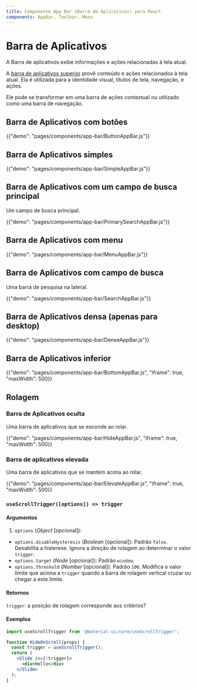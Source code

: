 ```yaml
---
title: Componente App Bar (Barra de Aplicativos) para React
components: AppBar, Toolbar, Menu
---
```


# Barra de Aplicativos

<p class="description">A Barra de aplicativos exibe informações e ações relacionadas à tela atual.</p>

A [barra de aplicativos superior](https://material.io/design/components/app-bars-top.html) provê conteúdo e ações relacionados à tela atual. Ela é utilizada para a identidade visual, títulos de tela, navegação, e ações.

Ele pode se transformar em uma barra de ações contextual ou utilizado como uma barra de navegação.

## Barra de Aplicativos com botões

{{"demo": "pages/components/app-bar/ButtonAppBar.js"}}

## Barra de Aplicativos simples

{{"demo": "pages/components/app-bar/SimpleAppBar.js"}}

## Barra de Aplicativos com um campo de busca principal

Um campo de busca principal.

{{"demo": "pages/components/app-bar/PrimarySearchAppBar.js"}}

## Barra de Aplicativos com menu

{{"demo": "pages/components/app-bar/MenuAppBar.js"}}

## Barra de Aplicativos com campo de busca

Uma barra de pesquisa na lateral.

{{"demo": "pages/components/app-bar/SearchAppBar.js"}}

## Barra de Aplicativos densa (apenas para desktop)

{{"demo": "pages/components/app-bar/DenseAppBar.js"}}

## Barra de Aplicativos inferior

{{"demo": "pages/components/app-bar/BottomAppBar.js", "iframe": true, "maxWidth": 500}}

## Rolagem

### Barra de Aplicativos oculta

Uma barra de aplicativos que se esconde ao rolar.

{{"demo": "pages/components/app-bar/HideAppBar.js", "iframe": true, "maxWidth": 500}}

### Barra de aplicativos elevada

Uma barra de aplicativos que se mantém acima ao rolar.

{{"demo": "pages/components/app-bar/ElevateAppBar.js", "iframe": true, "maxWidth": 500}}

### `useScrollTrigger([options]) => trigger`

#### Argumentos

1. `options` (*Object* [opcional]):

- `options.disableHysteresis` (*Boolean* [opcional]): Padrão `false`. Desabilita a histerese. Ignora a direção de rolagem ao determinar o valor `trigger`.
- `options.target` (*Node* [opcional]): Padrão `window`.
- `options.threshold` (*Number* [opcional]): Padrão `100`. Modifica o valor limite que aciona a `trigger` quando a barra de rolagem vertical cruzar ou chegar a este limite.

#### Retornos

`trigger`: a posição de rolagem corresponde aos critérios?

#### Exemplos

```jsx
import useScrollTrigger from '@material-ui/core/useScrollTrigger';

function HideOnScroll(props) {
  const trigger = useScrollTrigger();
  return (
    <Slide in={!trigger}>
      <div>Hello</div>
    </Slide>
  );
}
```